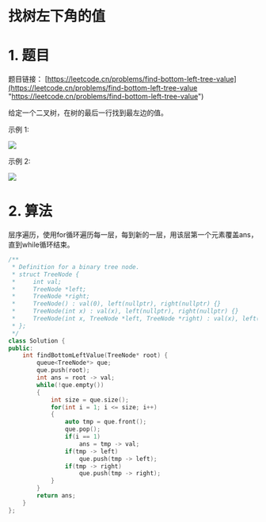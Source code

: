 # 找树左下角的值

# &#x20;1. 题目

题目链接： [https://leetcode.cn/problems/find-bottom-left-tree-value](https://leetcode.cn/problems/find-bottom-left-tree-value "https://leetcode.cn/problems/find-bottom-left-tree-value")

给定一个二叉树，在树的最后一行找到最左边的值。

示例 1:

![](https://code-thinking-1253855093.file.myqcloud.com/pics/20210204152956836.png)

示例 2:

![](https://code-thinking-1253855093.file.myqcloud.com/pics/20210204153017586.png)

# 2. 算法

层序遍历，使用for循环遍历每一层，每到新的一层，用该层第一个元素覆盖ans，直到while循环结束。

```c++
/**
 * Definition for a binary tree node.
 * struct TreeNode {
 *     int val;
 *     TreeNode *left;
 *     TreeNode *right;
 *     TreeNode() : val(0), left(nullptr), right(nullptr) {}
 *     TreeNode(int x) : val(x), left(nullptr), right(nullptr) {}
 *     TreeNode(int x, TreeNode *left, TreeNode *right) : val(x), left(left), right(right) {}
 * };
 */
class Solution {
public:
    int findBottomLeftValue(TreeNode* root) {
        queue<TreeNode*> que;
        que.push(root);
        int ans = root -> val;
        while(!que.empty())
        {
            int size = que.size();
            for(int i = 1; i <= size; i++)
            {
                auto tmp = que.front();
                que.pop();
                if(i == 1)
                    ans = tmp -> val;
                if(tmp -> left)
                    que.push(tmp -> left);
                if(tmp -> right)
                    que.push(tmp -> right);
            }
        }
        return ans;
    }
};
```
